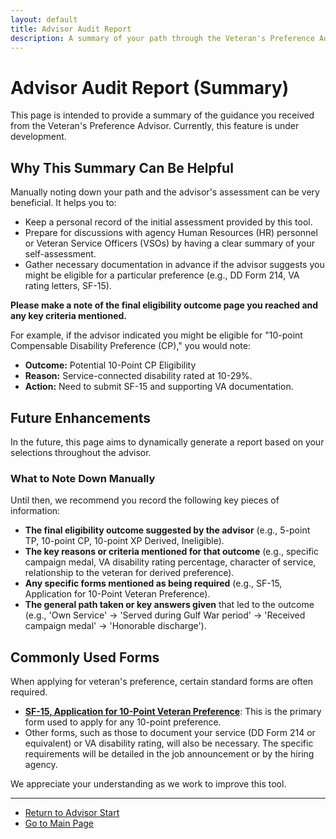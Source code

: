 ```yaml
---
layout: default
title: Advisor Audit Report
description: A summary of your path through the Veteran's Preference Advisor.
---
```


# Advisor Audit Report (Summary)

This page is intended to provide a summary of the guidance you received from the Veteran's Preference Advisor. Currently, this feature is under development.

## Why This Summary Can Be Helpful

Manually noting down your path and the advisor's assessment can be very beneficial. It helps you to:
*   Keep a personal record of the initial assessment provided by this tool.
*   Prepare for discussions with agency Human Resources (HR) personnel or Veteran Service Officers (VSOs) by having a clear summary of your self-assessment.
*   Gather necessary documentation in advance if the advisor suggests you might be eligible for a particular preference (e.g., DD Form 214, VA rating letters, SF-15).

**Please make a note of the final eligibility outcome page you reached and any key criteria mentioned.**

For example, if the advisor indicated you might be eligible for "10-point Compensable Disability Preference (CP)," you would note:
*   **Outcome:** Potential 10-Point CP Eligibility
*   **Reason:** Service-connected disability rated at 10-29%.
*   **Action:** Need to submit SF-15 and supporting VA documentation.

## Future Enhancements

In the future, this page aims to dynamically generate a report based on your selections throughout the advisor.

### What to Note Down Manually

Until then, we recommend you record the following key pieces of information:
*   **The final eligibility outcome suggested by the advisor** (e.g., 5-point TP, 10-point CP, 10-point XP Derived, Ineligible).
*   **The key reasons or criteria mentioned for that outcome** (e.g., specific campaign medal, VA disability rating percentage, character of service, relationship to the veteran for derived preference).
*   **Any specific forms mentioned as being required** (e.g., SF-15, Application for 10-Point Veteran Preference).
*   **The general path taken or key answers given** that led to the outcome (e.g., 'Own Service' -> 'Served during Gulf War period' -> 'Received campaign medal' -> 'Honorable discharge').

## Commonly Used Forms

When applying for veteran's preference, certain standard forms are often required.
*   **[SF-15, Application for 10-Point Veteran Preference](https://www.opm.gov/forms/pdf_fill/sf15.pdf)**: This is the primary form used to apply for any 10-point preference.
*   Other forms, such as those to document your service (DD Form 214 or equivalent) or VA disability rating, will also be necessary. The specific requirements will be detailed in the job announcement or by the hiring agency.

We appreciate your understanding as we work to improve this tool.

---

*   [Return to Advisor Start](./start.md)
*   [Go to Main Page](../../index.md)
```
